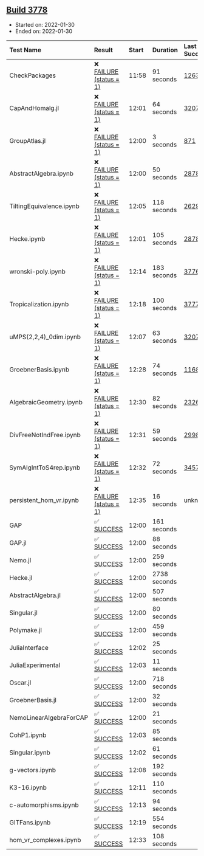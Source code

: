 ## [Build 3778](https://oscarci.mathematik.uni-kl.de/job/oscar-stable/3778/)

* Started on: 2022-01-30
* Ended on: 2022-01-30

| Test Name    | Result | Start | Duration | Last Success | First Failure |
|:-------------|:-------|:------|:---------|:-------------|:--------------|
| CheckPackages | ❌ [FAILURE (status = 1)](https://oscarci.mathematik.uni-kl.de/job/oscar-stable/3778/artifact/logs/build-3778/CheckPackages.log) | 11:58 | 91 seconds | [1263](https://oscarci.mathematik.uni-kl.de/job/oscar-stable/1263/) | [1264](https://oscarci.mathematik.uni-kl.de/job/oscar-stable/1264/) |
| CapAndHomalg.jl | ❌ [FAILURE (status = 1)](https://oscarci.mathematik.uni-kl.de/job/oscar-stable/3778/artifact/logs/build-3778/CapAndHomalg.jl.log) | 12:01 | 64 seconds | [3207](https://oscarci.mathematik.uni-kl.de/job/oscar-stable/3207/) | [3208](https://oscarci.mathematik.uni-kl.de/job/oscar-stable/3208/) |
| GroupAtlas.jl | ❌ [FAILURE (status = 1)](https://oscarci.mathematik.uni-kl.de/job/oscar-stable/3778/artifact/logs/build-3778/GroupAtlas.jl.log) | 12:00 | 3 seconds | [871](https://oscarci.mathematik.uni-kl.de/job/oscar-stable/871/) | [872](https://oscarci.mathematik.uni-kl.de/job/oscar-stable/872/) |
| AbstractAlgebra.ipynb | ❌ [FAILURE (status = 1)](https://oscarci.mathematik.uni-kl.de/job/oscar-stable/3778/artifact/logs/build-3778/AbstractAlgebra.ipynb.log) | 12:00 | 50 seconds | [2878](https://oscarci.mathematik.uni-kl.de/job/oscar-stable/2878/) | [2879](https://oscarci.mathematik.uni-kl.de/job/oscar-stable/2879/) |
| TiltingEquivalence.ipynb | ❌ [FAILURE (status = 1)](https://oscarci.mathematik.uni-kl.de/job/oscar-stable/3778/artifact/logs/build-3778/TiltingEquivalence.ipynb.log) | 12:05 | 118 seconds | [2629](https://oscarci.mathematik.uni-kl.de/job/oscar-stable/2629/) | [2630](https://oscarci.mathematik.uni-kl.de/job/oscar-stable/2630/) |
| Hecke.ipynb | ❌ [FAILURE (status = 1)](https://oscarci.mathematik.uni-kl.de/job/oscar-stable/3778/artifact/logs/build-3778/Hecke.ipynb.log) | 12:01 | 105 seconds | [2878](https://oscarci.mathematik.uni-kl.de/job/oscar-stable/2878/) | [2879](https://oscarci.mathematik.uni-kl.de/job/oscar-stable/2879/) |
| wronski-poly.ipynb | ❌ [FAILURE (status = 1)](https://oscarci.mathematik.uni-kl.de/job/oscar-stable/3778/artifact/logs/build-3778/wronski-poly.ipynb.log) | 12:14 | 183 seconds | [3776](https://oscarci.mathematik.uni-kl.de/job/oscar-stable/3776/) | [3777](https://oscarci.mathematik.uni-kl.de/job/oscar-stable/3777/) |
| Tropicalization.ipynb | ❌ [FAILURE (status = 1)](https://oscarci.mathematik.uni-kl.de/job/oscar-stable/3778/artifact/logs/build-3778/Tropicalization.ipynb.log) | 12:18 | 100 seconds | [3777](https://oscarci.mathematik.uni-kl.de/job/oscar-stable/3777/) | [3778](https://oscarci.mathematik.uni-kl.de/job/oscar-stable/3778/) |
| uMPS(2,2,4)_0dim.ipynb | ❌ [FAILURE (status = 1)](https://oscarci.mathematik.uni-kl.de/job/oscar-stable/3778/artifact/logs/build-3778/uMPS-2-2-4-_0dim.ipynb.log) | 12:07 | 63 seconds | [3207](https://oscarci.mathematik.uni-kl.de/job/oscar-stable/3207/) | [3208](https://oscarci.mathematik.uni-kl.de/job/oscar-stable/3208/) |
| GroebnerBasis.ipynb | ❌ [FAILURE (status = 1)](https://oscarci.mathematik.uni-kl.de/job/oscar-stable/3778/artifact/logs/build-3778/GroebnerBasis.ipynb.log) | 12:28 | 74 seconds | [1168](https://oscarci.mathematik.uni-kl.de/job/oscar-stable/1168/) | [1169](https://oscarci.mathematik.uni-kl.de/job/oscar-stable/1169/) |
| AlgebraicGeometry.ipynb | ❌ [FAILURE (status = 1)](https://oscarci.mathematik.uni-kl.de/job/oscar-stable/3778/artifact/logs/build-3778/AlgebraicGeometry.ipynb.log) | 12:30 | 82 seconds | [2326](https://oscarci.mathematik.uni-kl.de/job/oscar-stable/2326/) | [2327](https://oscarci.mathematik.uni-kl.de/job/oscar-stable/2327/) |
| DivFreeNotIndFree.ipynb | ❌ [FAILURE (status = 1)](https://oscarci.mathematik.uni-kl.de/job/oscar-stable/3778/artifact/logs/build-3778/DivFreeNotIndFree.ipynb.log) | 12:31 | 59 seconds | [2998](https://oscarci.mathematik.uni-kl.de/job/oscar-stable/2998/) | [2999](https://oscarci.mathematik.uni-kl.de/job/oscar-stable/2999/) |
| SymAlgIntToS4rep.ipynb | ❌ [FAILURE (status = 1)](https://oscarci.mathematik.uni-kl.de/job/oscar-stable/3778/artifact/logs/build-3778/SymAlgIntToS4rep.ipynb.log) | 12:32 | 72 seconds | [3457](https://oscarci.mathematik.uni-kl.de/job/oscar-stable/3457/) | [3458](https://oscarci.mathematik.uni-kl.de/job/oscar-stable/3458/) |
| persistent_hom_vr.ipynb | ❌ [FAILURE (status = 1)](https://oscarci.mathematik.uni-kl.de/job/oscar-stable/3778/artifact/logs/build-3778/persistent_hom_vr.ipynb.log) | 12:35 | 16 seconds | unknown | unknown |
| GAP | ✅ [SUCCESS](https://oscarci.mathematik.uni-kl.de/job/oscar-stable/3778/artifact/logs/build-3778/GAP.log) | 12:00 | 161 seconds |  |  |
| GAP.jl | ✅ [SUCCESS](https://oscarci.mathematik.uni-kl.de/job/oscar-stable/3778/artifact/logs/build-3778/GAP.jl.log) | 12:00 | 88 seconds |  |  |
| Nemo.jl | ✅ [SUCCESS](https://oscarci.mathematik.uni-kl.de/job/oscar-stable/3778/artifact/logs/build-3778/Nemo.jl.log) | 12:00 | 259 seconds |  |  |
| Hecke.jl | ✅ [SUCCESS](https://oscarci.mathematik.uni-kl.de/job/oscar-stable/3778/artifact/logs/build-3778/Hecke.jl.log) | 12:00 | 2738 seconds |  |  |
| AbstractAlgebra.jl | ✅ [SUCCESS](https://oscarci.mathematik.uni-kl.de/job/oscar-stable/3778/artifact/logs/build-3778/AbstractAlgebra.jl.log) | 12:00 | 507 seconds |  |  |
| Singular.jl | ✅ [SUCCESS](https://oscarci.mathematik.uni-kl.de/job/oscar-stable/3778/artifact/logs/build-3778/Singular.jl.log) | 12:00 | 80 seconds |  |  |
| Polymake.jl | ✅ [SUCCESS](https://oscarci.mathematik.uni-kl.de/job/oscar-stable/3778/artifact/logs/build-3778/Polymake.jl.log) | 12:00 | 459 seconds |  |  |
| JuliaInterface | ✅ [SUCCESS](https://oscarci.mathematik.uni-kl.de/job/oscar-stable/3778/artifact/logs/build-3778/JuliaInterface.log) | 12:02 | 25 seconds |  |  |
| JuliaExperimental | ✅ [SUCCESS](https://oscarci.mathematik.uni-kl.de/job/oscar-stable/3778/artifact/logs/build-3778/JuliaExperimental.log) | 12:03 | 11 seconds |  |  |
| Oscar.jl | ✅ [SUCCESS](https://oscarci.mathematik.uni-kl.de/job/oscar-stable/3778/artifact/logs/build-3778/Oscar.jl.log) | 12:00 | 718 seconds |  |  |
| GroebnerBasis.jl | ✅ [SUCCESS](https://oscarci.mathematik.uni-kl.de/job/oscar-stable/3778/artifact/logs/build-3778/GroebnerBasis.jl.log) | 12:00 | 32 seconds |  |  |
| NemoLinearAlgebraForCAP | ✅ [SUCCESS](https://oscarci.mathematik.uni-kl.de/job/oscar-stable/3778/artifact/logs/build-3778/NemoLinearAlgebraForCAP.log) | 12:00 | 21 seconds |  |  |
| CohP1.ipynb | ✅ [SUCCESS](https://oscarci.mathematik.uni-kl.de/job/oscar-stable/3778/artifact/logs/build-3778/CohP1.ipynb.log) | 12:03 | 85 seconds |  |  |
| Singular.ipynb | ✅ [SUCCESS](https://oscarci.mathematik.uni-kl.de/job/oscar-stable/3778/artifact/logs/build-3778/Singular.ipynb.log) | 12:02 | 61 seconds |  |  |
| g-vectors.ipynb | ✅ [SUCCESS](https://oscarci.mathematik.uni-kl.de/job/oscar-stable/3778/artifact/logs/build-3778/g-vectors.ipynb.log) | 12:08 | 192 seconds |  |  |
| K3-16.ipynb | ✅ [SUCCESS](https://oscarci.mathematik.uni-kl.de/job/oscar-stable/3778/artifact/logs/build-3778/K3-16.ipynb.log) | 12:11 | 110 seconds |  |  |
| c-automorphisms.ipynb | ✅ [SUCCESS](https://oscarci.mathematik.uni-kl.de/job/oscar-stable/3778/artifact/logs/build-3778/c-automorphisms.ipynb.log) | 12:13 | 94 seconds |  |  |
| GITFans.ipynb | ✅ [SUCCESS](https://oscarci.mathematik.uni-kl.de/job/oscar-stable/3778/artifact/logs/build-3778/GITFans.ipynb.log) | 12:19 | 554 seconds |  |  |
| hom_vr_complexes.ipynb | ✅ [SUCCESS](https://oscarci.mathematik.uni-kl.de/job/oscar-stable/3778/artifact/logs/build-3778/hom_vr_complexes.ipynb.log) | 12:33 | 108 seconds |  |  |
